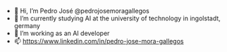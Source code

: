 - 👋 Hi, I’m Pedro José @pedrojosemoragallegos
- 🌱 I’m currently studying AI at the university of technology in ingolstadt, germany
- 👀 I’m working as an AI developer
- 📫 https://www.linkedin.com/in/pedro-jose-mora-gallegos

<!---
pedrojosemoragallegos/pedrojosemoragallegos is a ✨ special ✨ repository because its `README.md` (this file) appears on your GitHub profile.
You can click the Preview link to take a look at your changes.
--->
